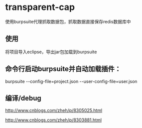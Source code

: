 # transparent-cap
使用burpsuite代理抓取数据包，抓取数据直接保存redis数据库中

## 使用
将项目导入eclipse，导出jar包加载到burpsuite

## 命令行启动burpsuite并自动加载插件：
burpsuite --config-file=project.json --user-config-file=user.json

## 编译/debug
http://www.cnblogs.com/zheh/p/8305025.html

http://www.cnblogs.com/zheh/p/8303881.html

